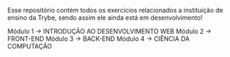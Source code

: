 Esse repositório contém todos os exercícios relacionados a instituição de ensino da Trybe, sendo assim ele ainda está em desenvolvimento!

Módulo 1 -> INTRODUÇÃO AO DESENVOLVIMENTO WEB
Módulo 2 -> FRONT-END
Módulo 3 -> BACK-END
Módulo 4 -> CIÊNCIA DA COMPUTAÇÃO
